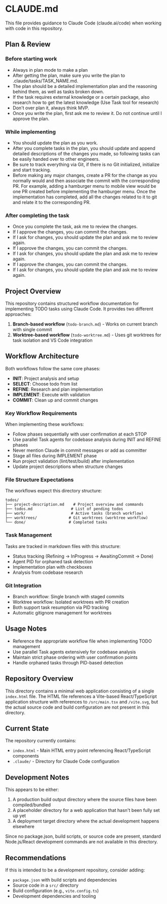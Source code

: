 # CLAUDE.md

This file provides guidance to Claude Code (claude.ai/code) when working with code in this repository.

## Plan & Review

### Before starting work
- Always in plan mode to make a plan
- After getting the plan, make sure you write the plan to .claude/tasks/TASK_NAME.md.
- The plan should be a detailed implementation plan and the reasoning behind them, as well as tasks broken down.
- If the task requires external knowledge or a certain package, also research how to get the latest knowledge (Use Task tool for research)
- Don't over plan it, always think MVP.
- Once you write the plan, first ask me to review it. Do not continue until I approve the plan.

### While implementing
- You should update the plan as you work.
- After you complete tasks in the plan, you should update and append detailed descriptions of the changes you made, so following tasks can be easily handed over to other engineers.
- Be sure to track everything via Git, if there is no Git initialized, initialize and start tracking.
- Before making any major changes, create a PR for the change as you normally would and then associate the commit with the corresponding PR. For example, adding a hamburger menu to mobile view would be one PR created before implementing the hamburger menu. Once the implementation has completed, add all the changes related to it to git and relate it to the corresponding PR.

### After completing the task
- Once you complete the task, ask me to review the changes.
- If I approve the changes, you can commit the changes.
- If I ask for changes, you should update the plan and ask me to review again.
- If I approve the changes, you can commit the changes.
- If I ask for changes, you should update the plan and ask me to review again.
- If I approve the changes, you can commit the changes.
- If I ask for changes, you should update the plan and ask me to review again.

## Project Overview

This repository contains structured workflow documentation for implementing TODO tasks using Claude Code. It provides two different approaches:

1. **Branch-based workflow** (`todo-branch.md`) - Works on current branch with single commit
2. **Worktree-based workflow** (`todo-worktree.md`) - Uses git worktrees for task isolation and VS Code integration

## Workflow Architecture

Both workflows follow the same core phases:
- **INIT**: Project analysis and setup
- **SELECT**: Choose todo from list
- **REFINE**: Research and plan implementation
- **IMPLEMENT**: Execute with validation
- **COMMIT**: Clean up and commit changes

### Key Workflow Requirements

When implementing these workflows:
- Follow phases sequentially with user confirmation at each STOP
- Use parallel Task agents for codebase analysis during INIT and REFINE phases
- Never mention Claude in commit messages or add as committer
- Stage all files during IMPLEMENT phase
- Run project validation (lint/test/build) after implementation
- Update project descriptions when structure changes

### File Structure Expectations

The workflows expect this directory structure:
```
todos/
├── project-description.md    # Project overview and commands
├── todos.md                 # List of pending todos
├── work/                    # Active tasks (branch workflow)
├── worktrees/              # Git worktrees (worktree workflow)
└── done/                   # Completed tasks
```

### Task Management

Tasks are tracked in markdown files with this structure:
- Status tracking (Refining → InProgress → AwaitingCommit → Done)
- Agent PID for orphaned task detection
- Implementation plan with checkboxes
- Analysis from codebase research

### Git Integration

- Branch workflow: Single branch with staged commits
- Worktree workflow: Isolated worktrees with PR creation
- Both support task resumption via PID tracking
- Automatic gitignore management for worktrees

## Usage Notes

- Reference the appropriate workflow file when implementing TODO management
- Use parallel Task agents extensively for codebase analysis
- Maintain strict phase ordering with user confirmation points
- Handle orphaned tasks through PID-based detection

## Repository Overview

This directory contains a minimal web application consisting of a single `index.html` file. The HTML file references a Vite-based React/TypeScript application structure with references to `/src/main.tsx` and `/vite.svg`, but the actual source code and build configuration are not present in this directory.

## Current State

The repository currently contains:
- `index.html` - Main HTML entry point referencing React/TypeScript components
- `.claude/` - Directory for Claude Code configuration

## Development Notes

This appears to be either:
1. A production build output directory where the source files have been compiled/bundled
2. A placeholder directory for a web application that hasn't been fully set up yet
3. A deployment target directory where the actual development happens elsewhere

Since no package.json, build scripts, or source code are present, standard Node.js/React development commands are not available in this directory.

## Recommendations

If this is intended to be a development repository, consider adding:
- `package.json` with build scripts and dependencies
- Source code in a `src/` directory
- Build configuration (e.g., `vite.config.ts`)
- Development dependencies and tooling